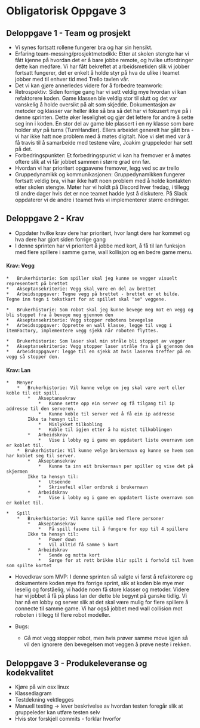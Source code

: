 # Obligatorisk Oppgave 3

## Deloppgave 1 - Team og prosjekt
*   Vi synes fortsatt rollene fungerer bra og har sin hensikt.
*   Erfaring team-messing/prosjektmetodikk: Etter at skolen stengte har vi fått kjenne på hvordan det er å bare jobbe remote,
og hvilke utfordringer dette kan medføre. Vi har fått bekreftet at arbeidsmetiden slik vi jobber fortsatt fungerer, det er 
enkelt å holde styr på hva de ulike i teamet jobber med til enhver tid med Trello tavlen vår.
*   Det vi kan gjøre annerledes videre for å forbedre teamwork:
*   Retrospektiv: Siden forrige gang har vi sett veldig mye hvordan vi kan refaktorere koden. Game klassen ble veldig stor til slutt
og det var vanskelig å holde oversikt på alt som skjedde. Dokumentasjon av metoder og klasser var heller ikke så bra så det har
vi fokusert mye på i denne sprinten. Dette øker leselighet og gjør det lettere for andre å sette seg inn i koden. En stor del av game ble plassert
i en ny klasse som bare holder styr på turns (TurnHandler). Ellers arbeidet generelt har gått bra - vi har ikke hatt noe problem
med å møtes digitalt. Noe vi slet med var å få travis til å samarbeide med testene våre, Joakim gruppeleder har sett på det.
*   Forbedringspunkter: Et forbedringspunkt vi kan ha fremover er å møtes oftere slik at vi får jobbet sammen i større grad enn før.
*   Hvordan vi har prioritert opgpavene fremover, legg ved sc av trello
*   Gruppedynamikk og kommunikasjonen: Gruppedynamikken fungerer fortsatt veldig bra, vi har ikke hatt noen problem med å holde
kontakten etter skolen stengte. Møter har vi holdt på Discord hver fredag, i tillegg til andre dager hvis det er noe teamet hadde lyst å diskutere.
På Slack oppdaterer vi de andre i teamet hvis vi implementerer større endringer.

## Deloppgave 2 - Krav
*   Oppdater hvilke krav dere har prioritert, hvor langt dere har kommet og hva dere har gjort siden forrige gang
*   I denne sprinten har vi prioritert å jobbe med kort, å få til lan funksjon med flere spillere i samme game, wall kollisjon og en bedre game menu.

####   Krav: **Vegg**


    *   Brukerhistorie: Som spiller skal jeg kunne se vegger visuelt representert på brettet
    *   Akseptansekriterie: Vegg skal vøre en del av brettet
    *   Arbeidsoppgaver: Tegne vegg på brettet - brettet er et bilde. Tegne inn tegn i tekstkart for at spillet skal "se" veggene.
        
    *   Brukerhistorie: Som robot skal jeg kunne bevege meg mot en vegg og bli stoppet fra å bevege meg gjennom den
    *   Akseptansekriterie: Vegg stopper robotens bevegelse
    *   Arbeidsoppgaver: Opprette en wall klasse, legge til vegg i itemFactory, implementere vegg sjekk når roboten flyttes.
    
    *   Brukerhistorie: Som laser skal min stråle bli stoppet av vegger 
    *   Akseptansekriterie: Vegg stopper laser stråle fra å gå gjennom den
    *   Arbeidsoppgaver: legge til en sjekk at hvis laseren treffer på en vegg så stopper den.
####   Krav: **Lan**


    *   Menyer
	    *   Brukerhistorie: Vil kunne velge om jeg skal være vert eller koble til eit spill.
		    *   Akseptansekrav
			    *   Kunne sette opp ein server og få tilgang til ip addresse til den serveren.
			    *   Kunne koble til server ved å få ein ip addresse 
			Ikke ta hensyn til:
			    *   Mislykket tilkobling
			    *   Koble til igjen etter å ha mistet tilkoblingen
		    *   Arbeidskrav
			    *   Vise i lobby og i game en oppdatert liste overnavn som er koblet til.
        *  Brukerhistorie: Vil kunne velge brukernavn og kunne se hvem som har koblet seg til server.
		    *   Akseptansekrav
			    *   Kunne ta inn eit brukernavn per spiller og vise det på skjermen
			Ikke ta hensyn til:
			    *   Utseende
			    *   Skrivefeil eller ordbruk i brukernavn
		    *   Arbeidskrav
			    *   Vise i lobby og i game en oppdatert liste overnavn som er koblet til.
 
    *   Spill
        *   Brukerhistorie: Vil kunne spille med flere personer
            *   Akseptansekrav
			    *   Få spill fasene til å fungere for opp til 4 spillere
			Ikke ta hensyn til:
			    *   Power down
			    *   Vil alltid få samme 5 kort
		    *   Arbeidskrav
			    *   Sende og motta kort
			    *   Sørge for at rett brikke blir spilt i forhold til hvem som spilte kortet    
*   Hovedkrav som MVP: I denne sprinten så valgte vi først å refaktorere og dokumentere koden mye fra forrige sprint, slik at koden ble mye mer leselig og forståelig, vi hadde noen få store klasser og metoder.
Videre har vi jobbet å få på plass lan der dette ble begynt på ganske tidlig. Vi har nå en lobby og server slik at det skal være mulig for flere spillere å connecte til samme game. 
Vi har også jobbet med wall collision mot roboten i tillegg til flere robot modeller. 

*   Bugs:
    *   Gå mot vegg stopper robot, men hvis prøver samme move igjen så vil den ignorere den bevegelsen mot veggen å prøve neste i rekken.

## Deloppgave 3 - Produkeleveranse og kodekvalitet
*   Kjøre på win osx linux
*   Klassediagram
*   Testdekning vektlegges
*   Manuell testing -> lever beskrivelse av hvordan testen foregår slik at gruppeleder kan utføre testen selv
*   Hvis stor forskjell commits - forklar hvorfor